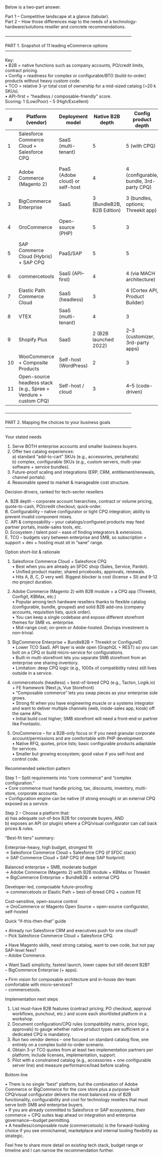 Below is a two-part answer.

Part 1 – Competitive landscape at a glance (tabular).  
Part 2 – How those differences map to the needs of a technology-hardware/solutions reseller and concrete recommendations.

──────────────────────────────────────────

PART 1.  Snapshot of 11 leading eCommerce options
──────────────────────────────────────────

Key:  
• B2B = native functions such as company accounts, PO/credit limits, contract pricing.  
• Config = readiness for complex or configurable/BTO (build-to-order) products without heavy custom code.  
• TCO = relative 3-yr total cost of ownership for a mid-sized catalog (~20 k SKUs).  
• API-first = “headless / composable-friendly” score.  
Scoring: 1 (Low/Poor) – 5 (High/Excellent)

| # | Platform (vendor) | Deployment model | Native B2B depth | Config product depth | Ecosystem / Apps | API-first | Typical 3-yr TCO | Strength headline | Key watch-outs |
|---|-------------------|------------------|------------------|----------------------|------------------|-----------|------------------|-------------------|----------------|
| 1 | Salesforce Commerce Cloud + Salesforce CPQ | SaaS (multi-tenant) | 5 | 5 (with CPQ) | 4 | 4 | $$$$ | Seamless Sales/Service/CPQ + strong enterprise B2B | High licensing & SI costs; heavy SFDC dependence |
| 2 | Adobe Commerce (Magento 2) | PaaS (Adobe cloud) or self-host | 4 | 4 (configurable, bundle, 3rd-party CPQ) | 5 | 4 | $$$ | Rich catalog, large extension market, visual configurators available | Ongoing patching/upgrades; need DevOps skills |
| 3 | BigCommerce Enterprise | SaaS | 3 (BundleB2B, B2B Edition) | 3 (bundles, options; Threekit app) | 4 | 4 | $$ | Fast to launch, lower TCO, open APIs | Deep customization sometimes needs micro-services |
| 4 | OroCommerce | Open-source (PHP) | 5 | 3 | 3 | 3 | $$ | Purpose-built B2B, strong corporate account & quoting | Smaller ISV/agency ecosystem |
| 5 | SAP Commerce Cloud (Hybris) + SAP CPQ | PaaS/SAP | 5 | 5 | 4 | 3 | $$$$ | Enterprise grade, tight SAP ERP & CPQ tie-in | Long implementation cycles; license/hosting fees |
| 6 | commercetools | SaaS (API–first) | 4 | 4 (via MACH architecture) | 3 | 5 | $$$ | Composable flexibility, elastic scaling | Requires front-end & CPQ build; costs shift to dev team |
| 7 | Elastic Path Commerce Cloud | SaaS (headless) | 3 | 4 (Cortex API, Product Builder) | 3 | 5 | $$$ | Subscription-style products, bundles, price books | Smaller community than BigCommerce/Adobe |
| 8 | VTEX | SaaS (multi-tenant) | 4 | 3 | 3 | 4 | $$ | Unified marketplace, OMS built-in | Fewer North-Am system integrators |
| 9 | Shopify Plus | SaaS | 2 (B2B launched 2022) | 2–3 (customizer, 3rd-party apps) | 5 | 3 | $$ | Very fast to market, huge app ecosystem | Still maturing B2B feature set; variant limits |
|10 | WooCommerce + Composite Products | Self-host (WordPress) | 2 | 3 | 4 | 2 | $ | Low entry cost, vast plugin library | Scaling, security, multi-store pain at enterprise level |
|11 | Open-source headless stack (e.g., Spree + Vendure + custom CPQ) | Self-host / cloud | 3 | 4–5 (code-driven) | 3 | 5 | $$–$$$ | Maximum control & license freedom | Higher engineering load, no “out-of-box” B2B |

──────────────────────────────────────────

PART 2.  Mapping the choices to your business goals
──────────────────────────────────────────

Your stated needs  
1. Serve BOTH enterprise accounts and smaller business buyers.  
2. Offer two catalog experiences:  
   a) standard “add-to-cart” SKUs (e.g., accessories, peripherals)  
   b) complex, configurable SKUs (e.g., custom servers, multi-year software + service bundles).  
3. Future-proof scaling and integrations (ERP, CRM, entitlement/renewals, channel portals).  
4. Reasonable speed to market & manageable cost structure.

Decision drivers, ranked for tech-sector resellers  

A. B2B depth – corporate account hierarchies, contract or volume pricing, quote-to-cash, PO/credit checkout, quick-order.  
B. Configurability – native configurator or tight CPQ integration; ability to prevent invalid component mixes.  
C. API & composability – your catalogs/configured products may feed partner portals, inside-sales tools, etc.  
D. Ecosystem / talent pool – ease of finding integrators & extensions.  
E. TCO – budgets vary between enterprise and SMB, so subscription + support + dev + hosting must sit in “sane” range.

Option short-list & rationale

1. Salesforce Commerce Cloud + Salesforce CPQ  
   • Best when you are already an SFDC shop (Sales, Service, Pardot).  
   • Unified product master, shared pricebooks, approvals, renewals.  
   • Hits A, B, C, D very well. Biggest blocker is cost (license + SI) and 9-12 mo project duration.

2. Adobe Commerce (Magento 2) with B2B module + a CPQ app (Threekit, Configit, KBMax, etc.)  
   • Popular among tech hardware resellers thanks to flexible catalog (configurable, bundle, grouped) and solid B2B add-ons (company accounts, requisition lists, quick order).  
   • You can keep a single codebase and expose different storefront themes for SMB vs. enterprise.  
   • Mid-range cost; on-prem or Adobe-hosted. Dev/ops investment is non-trivial.

3. BigCommerce Enterprise + BundleB2B + Threekit or ConfigureID  
   • Lower TCO SaaS. API layer is wide open (GraphQL + REST) so you can bolt on a CPQ or build micro-service for configurations.  
   • Built-in multi-storefront lets you separate SMB storefront from an enterprise one sharing inventory.  
   • Limitation: deep CPQ logic (e.g., 1000s of compatibility rules) still lives outside in a service.

4. commercetools (headless) + best-of-breed CPQ (e.g., Tacton, Logik.io) + FE framework (Next.js, Vue Storefront)  
   • “Composable commerce” lets you swap pieces as your enterprise side grows.  
   • Strong fit when you have engineering muscle or a systems integrator and want to deliver multiple channels (web, inside-sales app, kiosk) off the same APIs.  
   • Initial build cost higher; SMB storefront will need a front-end or partner like Frontastic.

5. OroCommerce – for a B2B-only focus or if you need granular corporate account/permissions and are comfortable with PHP development.  
   • Native RFQ, quotes, price lists; basic configurable products adaptable for services.  
   • Smaller but growing ecosystem; good value if you self-host and control code.

Recommended selection pattern

Step 1 – Split requirements into “core commerce” and “complex configuration.”  
• Core commerce must handle pricing, tax, discounts, inventory, multi-store, corporate accounts.  
• Configuration engine can be native (if strong enough) or an external CPQ exposed as a service.

Step 2 – Choose a platform that:  
a) has adequate out-of-box B2B for corporate buyers, AND  
b) exposes an API (or plugin) where a CPQ/visual configurator can call back prices & rules.

“Best-fit tiers” summary:

Enterprise-heavy, high budget, strongest fit  
→ Salesforce Commerce Cloud + Salesforce CPQ (if SFDC stack)  
→ SAP Commerce Cloud + SAP CPQ (if deep SAP footprint)

Balanced enterprise + SMB, moderate budget  
→ Adobe Commerce (Magento 2) with B2B module + KBMax or Threekit  
→ BigCommerce Enterprise + BundleB2B + external CPQ

Developer-led, composable future-proofing  
→ commercetools or Elastic Path + best-of-breed CPQ + custom FE

Cost-sensitive, open-source control  
→ OroCommerce or Magento Open Source + open-source configurator, self-hosted

Quick “if-this-then-that” guide

• Already run Salesforce CRM and executives push for one cloud?  
  – Pick Salesforce Commerce Cloud + Salesforce CPQ.

• Have Magento skills, need strong catalog, want to own code, but not pay SAP-level fees?  
  – Adobe Commerce.

• Want SaaS simplicity, fastest launch, lower capex but still decent B2B?  
  – BigCommerce Enterprise (+ apps).

• Firm vision for composable architecture and in-house dev team comfortable with micro-services?  
  – commercetools.

Implementation next steps

1. List must-have B2B features (contract pricing, PO checkout, approval workflows, punchout, etc.) and score each shortlisted platform in a workshop.  
2. Document configuration/CPQ rules (compatibility matrix, price logic, approvals) to gauge whether native product types are sufficient or a dedicated CPQ is mandatory.  
3. Run two vendor demos – one focused on standard catalog flow, one entirely on a complex build-to-order scenario.  
4. Obtain 3-yr TCO quotes from at least two implementation partners per platform; include licenses, implementation, support.  
5. Pilot with a constrained catalog (e.g., accessories + one configurable server line) and measure performance/load before scaling.

Bottom line

• There is no single “best” platform, but the combination of Adobe Commerce or BigCommerce for the core store plus a purpose-built CPQ/visual configurator delivers the most balanced mix of B2B functionality, configurability and cost for technology resellers that must serve both SMB and enterprise buyers.  
• If you are already committed to Salesforce or SAP ecosystems, their commerce + CPQ suites leap ahead on integration and enterprise governance—budget permitting.  
• A headless/composable route (commercetools) is the forward-looking choice if you see omnichannel, marketplace and internal tooling flexibility as strategic.

Feel free to share more detail on existing tech stack, budget range or timeline and I can narrow the recommendation further.
